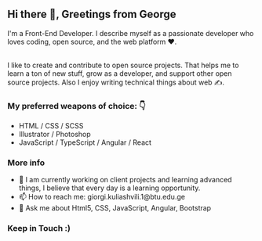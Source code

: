 <h2>Hi there 👋, Greetings from George</h2>
I'm a Front-End Developer. I describe myself as a passionate developer who loves coding, open source, and the web platform ❤️. 
<br>
<br>

I like to create and contribute to open source projects. That helps me to learn a ton of new stuff,  grow as a developer, and support other open source projects. Also I enjoy writing technical things about web ✍️.

<h3>My preferred weapons of choice: 👇</h3>
<ul>
<li>HTML / CSS / SCSS</li>
<li>Illustrator / Photoshop</li>
<li>JavaScript / TypeScript / Angular / React</li>
  </ul>

<h3>More info</h3>
<ul>
<li>🌱 I am currently working on client projects and learning advanced things, I believe that every day is a learning opportunity.</li>
<li>📫 How to reach me: giorgi.kuliashvili.1@btu.edu.ge</li>
<li>💬 Ask me about Html5, CSS, JavaScript, Angular, Bootstrap</li>
  </ul>


<h3>Keep in Touch :)</h3>

